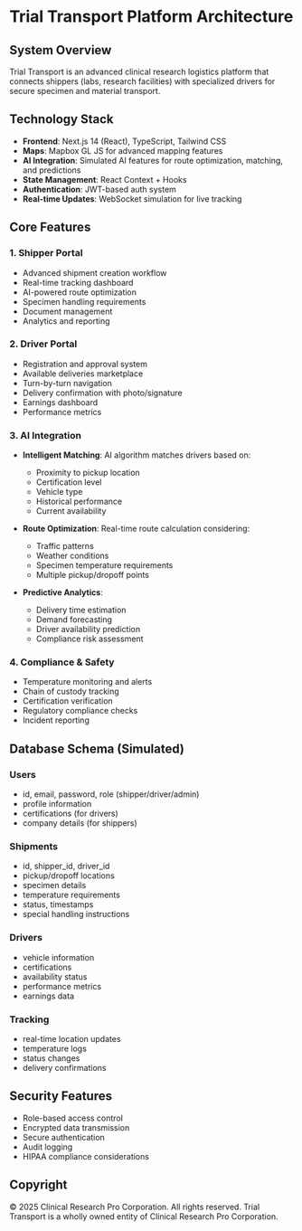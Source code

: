 # Trial Transport Platform Architecture

## System Overview
Trial Transport is an advanced clinical research logistics platform that connects shippers (labs, research facilities) with specialized drivers for secure specimen and material transport.

## Technology Stack
- **Frontend**: Next.js 14 (React), TypeScript, Tailwind CSS
- **Maps**: Mapbox GL JS for advanced mapping features
- **AI Integration**: Simulated AI features for route optimization, matching, and predictions
- **State Management**: React Context + Hooks
- **Authentication**: JWT-based auth system
- **Real-time Updates**: WebSocket simulation for live tracking

## Core Features

### 1. Shipper Portal
- Advanced shipment creation workflow
- Real-time tracking dashboard
- AI-powered route optimization
- Specimen handling requirements
- Document management
- Analytics and reporting

### 2. Driver Portal
- Registration and approval system
- Available deliveries marketplace
- Turn-by-turn navigation
- Delivery confirmation with photo/signature
- Earnings dashboard
- Performance metrics

### 3. AI Integration
- **Intelligent Matching**: AI algorithm matches drivers based on:
  - Proximity to pickup location
  - Certification level
  - Vehicle type
  - Historical performance
  - Current availability
  
- **Route Optimization**: Real-time route calculation considering:
  - Traffic patterns
  - Weather conditions
  - Specimen temperature requirements
  - Multiple pickup/dropoff points
  
- **Predictive Analytics**: 
  - Delivery time estimation
  - Demand forecasting
  - Driver availability prediction
  - Compliance risk assessment

### 4. Compliance & Safety
- Temperature monitoring and alerts
- Chain of custody tracking
- Certification verification
- Regulatory compliance checks
- Incident reporting

## Database Schema (Simulated)

### Users
- id, email, password, role (shipper/driver/admin)
- profile information
- certifications (for drivers)
- company details (for shippers)

### Shipments
- id, shipper_id, driver_id
- pickup/dropoff locations
- specimen details
- temperature requirements
- status, timestamps
- special handling instructions

### Drivers
- vehicle information
- certifications
- availability status
- performance metrics
- earnings data

### Tracking
- real-time location updates
- temperature logs
- status changes
- delivery confirmations

## Security Features
- Role-based access control
- Encrypted data transmission
- Secure authentication
- Audit logging
- HIPAA compliance considerations

## Copyright
© 2025 Clinical Research Pro Corporation. All rights reserved.
Trial Transport is a wholly owned entity of Clinical Research Pro Corporation.